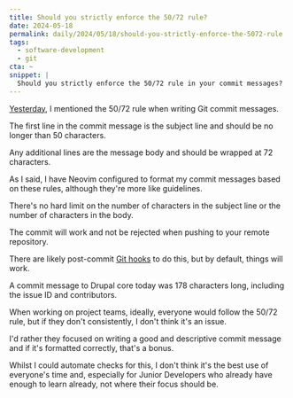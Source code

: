 ```yaml
---
title: Should you strictly enforce the 50/72 rule?
date: 2024-05-18
permalink: daily/2024/05/18/should-you-strictly-enforce-the-5072-rule
tags:
  - software-development
  - git
cta: ~
snippet: |
  Should you strictly enforce the 50/72 rule in your commit messages?
---
```


[Yesterday], I mentioned the 50/72 rule when writing Git commit messages.

The first line in the commit message is the subject line and should be no longer than 50 characters.

Any additional lines are the message body and should be wrapped at 72 characters.

As I said, I have Neovim configured to format my commit messages based on these rules, although they're more like guidelines.

There's no hard limit on the number of characters in the subject line or the number of characters in the body.

The commit will work and not be rejected when pushing to your remote repository.

There are likely post-commit [Git hooks] to do this, but by default, things will work.

A commit message to Drupal core today was 178 characters long, including the issue ID and contributors.

When working on project teams, ideally, everyone would follow the 50/72 rule, but if they don't consistently, I don't think it's an issue.

I'd rather they focused on writing a good and descriptive commit message and if it's formatted correctly, that's a bonus.

Whilst I could automate checks for this, I don't think it's the best use of everyone's time and, especially for Junior Developers who already have enough to learn already, not where their focus should be.

[git hooks]: {{site.url}}/archive/2022/08/16/what-are-git-hooks-why-are-they-useful
[yesterday]: {{site.url}}/archive/2024/05/17/why-i-dont-commit-with--m
